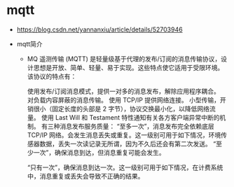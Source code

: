 # mqtt

- <https://blog.csdn.net/yannanxiu/article/details/52703946>

- mqtt简介

  - MQ 遥测传输 (MQTT) 是轻量级基于代理的发布/订阅的消息传输协议，设计思想是开放、简单、轻量、易于实现。这些特点使它适用于受限环境。该协议的特点有：

    使用发布/订阅消息模式，提供一对多的消息发布，解除应用程序耦合。
    对负载内容屏蔽的消息传输。
    使用 TCP/IP 提供网络连接。
    小型传输，开销很小（固定长度的头部是 2 字节），协议交换最小化，以降低网络流量。
    使用 Last Will 和 Testament 特性通知有关各方客户端异常中断的机制。
    有三种消息发布服务质量： 
    “至多一次”，消息发布完全依赖底层 TCP/IP 网络。会发生消息丢失或重复。这一级别可用于如下情况，环境传感器数据，丢失一次读记录无所谓，因为不久后还会有第二次发送。
    “至少一次”，确保消息到达，但消息重复可能会发生。

    “只有一次”，确保消息到达一次。这一级别可用于如下情况，在计费系统中，消息重复或丢失会导致不正确的结果。

  